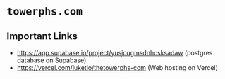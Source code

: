# `towerphs.com`

## Important Links
- https://app.supabase.io/project/yusjougmsdnhcsksadaw (postgres database on Supabase)
- https://vercel.com/luketio/thetowerphs-com (Web hosting on Vercel)

